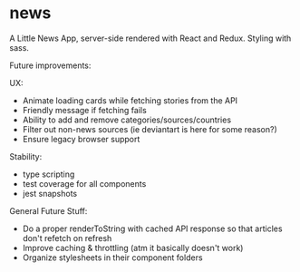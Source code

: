 # news

A Little News App, server-side rendered with React and Redux.
Styling with sass.

Future improvements:

UX:

* Animate loading cards while fetching stories from the API
* Friendly message if fetching fails
* Ability to add and remove categories/sources/countries
* Filter out non-news sources (ie deviantart is here for some reason?)
* Ensure legacy browser support

Stability:

* type scripting
* test coverage for all components
* jest snapshots

General Future Stuff:

* Do a proper renderToString with cached API response so that articles don't refetch on refresh
* Improve caching & throttling (atm it basically doesn't work)
* Organize stylesheets in their component folders
